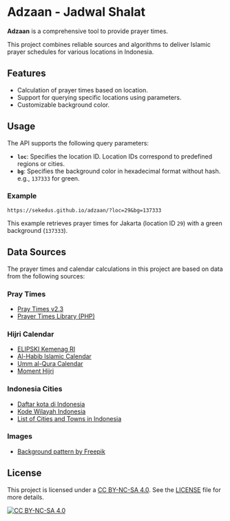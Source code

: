 # Adzaan - Jadwal Shalat

**Adzaan** is a comprehensive tool to provide prayer times.

This project combines reliable sources and algorithms to deliver Islamic prayer schedules for various locations in Indonesia.

## Features

- Calculation of prayer times based on location.
- Support for querying specific locations using parameters.
- Customizable background color.

## Usage

The API supports the following query parameters:

- **`loc`**: Specifies the location ID. Location IDs correspond to predefined regions or cities.  
- **`bg`**: Specifies the background color in hexadecimal format without hash.  
  e.g., `137333` for green.  

### Example

```
https://sekedus.github.io/adzaan/?loc=29&bg=137333
```

This example retrieves prayer times for Jakarta (location ID `29`) with a green background (`137333`).

## Data Sources

The prayer times and calendar calculations in this project are based on data from the following sources:

### Pray Times

- [Pray Times v2.3](http://praytimes.org/)
- [Prayer Times Library (PHP)](https://github.com/islamic-network/prayer-times)

### Hijri Calendar

- [ELIPSKI Kemenag RI](https://simbi.kemenag.go.id/eliterasi/pencarian/kalender)
- [Al-Habib Islamic Calendar](https://www.al-habib.info/kalender-islam/kalender-islam-global.htm)
- [Umm al-Qura Calendar](https://www.ummulqura.org.sa/Index.aspx)
- [Moment Hijri](https://github.com/xsoh/moment-hijri)

### Indonesia Cities

- [Daftar kota di Indonesia](https://id.wikipedia.org/wiki/Daftar_kota_di_Indonesia_menurut_provinsi)
- [Kode Wilayah Indonesia](https://github.com/cahyadsn/wilayah)
- [List of Cities and Towns in Indonesia](https://www.back4app.com/database/back4app/indonesia-cities-database)

### Images

- [Background pattern by Freepik](https://www.freepik.com/free-vector/flat-arabic-pattern-background_15365516.htm)

## License

This project is licensed under a [CC BY-NC-SA 4.0](https://creativecommons.org/licenses/by-nc-sa/4.0/). See the [LICENSE](https://github.com/sekedus/adzaan/blob/main/LICENSE-CC-BY-NC-SA) file for more details.

[![CC BY-NC-SA 4.0](https://licensebuttons.net/l/by-nc-sa/4.0/88x31.png)](https://creativecommons.org/licenses/by-nc-sa/4.0/)
